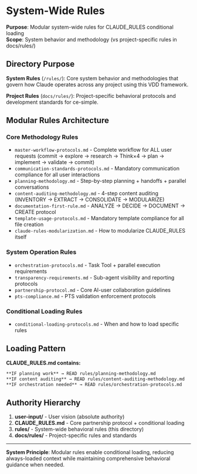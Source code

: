 # System-Wide Rules

**Purpose**: Modular system-wide rules for CLAUDE_RULES conditional loading  
**Scope**: System behavior and methodology (vs project-specific rules in docs/rules/)

## Directory Purpose

**System Rules** (`/rules/`): Core system behavior and methodologies that govern how Claude operates across any project using this VDD framework.

**Project Rules** (`docs/rules/`): Project-specific behavioral protocols and development standards for ce-simple.

## Modular Rules Architecture

### Core Methodology Rules
- `master-workflow-protocols.md` - Complete workflow for ALL user requests (commit → explore → research → Think×4 → plan → implement → validate → commit)
- `communication-standards-protocols.md` - Mandatory communication compliance for all user interactions
- `planning-methodology.md` - Step-by-step planning + handoffs + parallel conversations
- `content-auditing-methodology.md` - 4-step content auditing (INVENTORY → EXTRACT → CONSOLIDATE → MODULARIZE)
- `documentation-first-rule.md` - ANALYZE → DECIDE → DOCUMENT → CREATE protocol
- `template-usage-protocols.md` - Mandatory template compliance for all file creation
- `claude-rules-modularization.md` - How to modularize CLAUDE_RULES itself

### System Operation Rules  
- `orchestration-protocols.md` - Task Tool + parallel execution requirements
- `transparency-requirements.md` - Sub-agent visibility and reporting protocols
- `partnership-protocol.md` - Core AI-user collaboration guidelines
- `pts-compliance.md` - PTS validation enforcement protocols

### Conditional Loading Rules
- `conditional-loading-protocols.md` - When and how to load specific rules

## Loading Pattern

**CLAUDE_RULES.md contains:**
```markdown
**IF planning work** → READ rules/planning-methodology.md
**IF content auditing** → READ rules/content-auditing-methodology.md  
**IF orchestration needed** → READ rules/orchestration-protocols.md
```

## Authority Hierarchy

1. **user-input/** - User vision (absolute authority)
2. **CLAUDE_RULES.md** - Core partnership protocol + conditional loading
3. **rules/** - System-wide behavioral rules (this directory)
4. **docs/rules/** - Project-specific rules and standards

---

**System Principle**: Modular rules enable conditional loading, reducing always-loaded context while maintaining comprehensive behavioral guidance when needed.
